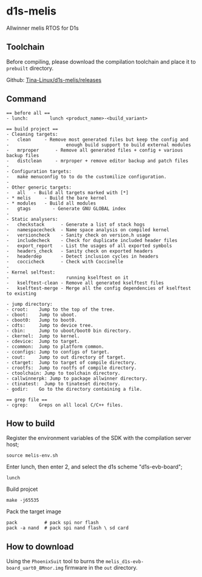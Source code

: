 # d1s-melis
Allwinner melis RTOS for D1s

## Toolchain

Before compiling, please download the compilation toolchain and place it to `prebuilt` directory.

Github: [Tina-Linux/d1s-melis/releases](https://github.com/Tina-Linux/d1s-melis/releases)

## Command
```
== before all ==
- lunch:        lunch <product_name>-<build_variant>

== build project ==
- Cleaning targets:
-   clean	  - Remove most generated files but keep the config and
-                     enough build support to build external modules
-   mrproper	  - Remove all generated files + config + various backup files
-   distclean	  - mrproper + remove editor backup and patch files
-
- Configuration targets:
-   make menuconfig to to do the customilize configuration.
-
- Other generic targets:
-   all	  - Build all targets marked with [*]
- * melis	  - Build the bare kernel
- * modules	  - Build all modules
-   gtags        - Generate GNU GLOBAL index
-
- Static analysers:
-   checkstack      - Generate a list of stack hogs
-   namespacecheck  - Name space analysis on compiled kernel
-   versioncheck    - Sanity check on version.h usage
-   includecheck    - Check for duplicate included header files
-   export_report   - List the usages of all exported symbols
-   headers_check   - Sanity check on exported headers
-   headerdep       - Detect inclusion cycles in headers
-   coccicheck      - Check with Coccinelle
-
- Kernel selftest:
-                     running kselftest on it
-   kselftest-clean - Remove all generated kselftest files
-   kselftest-merge - Merge all the config dependencies of kselftest to existing

- jump directory:
- croot:    Jump to the top of the tree.
- cboot:    Jump to uboot.
- cboot0:   Jump to boot0.
- cdts:     Jump to device tree.
- cbin:     Jump to uboot/boot0 bin directory.
- ckernel:  Jump to kernel.
- cdevice:  Jump to target.
- ccommon:  Jump to platform common.
- cconfigs: Jump to configs of target.
- cout:     Jump to out directory of target.
- ctarget:  Jump to target of compile directory.
- crootfs:  Jump to rootfs of compile directory.
- ctoolchain: Jump to toolchain directory.
- callwinnerpk: Jump to package allwinner directory.
- ctinatest:  Jump to tinateset directory.
- godir:    Go to the directory containing a file.

== grep file ==
- cgrep:    Greps on all local C/C++ files.
```

## How to build

Register the environment variables of the SDK with the compilation server host;
```shell
source melis-env.sh
```

Enter lunch, then enter 2, and select the d1s scheme "d1s-evb-board";
```shell
lunch
```

Build projcet
```shell
make -j65535
```

Pack the target image
```shell
pack          # pack spi nor flash
pack -a nand  # pack spi nand flash \ sd card
```

## How to download
Using the `PhoenixSuit` tool to burns the `melis_d1s-evb-board_uart0_8Mnor.img` firmware in the `out` directory.

